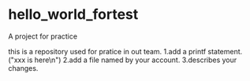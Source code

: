 # hello_world_fortest
A project for practice


this is a repository used for pratice in out team.
1.add a printf statement.("xxx is here\n")
2.add a file named by your account.
3.describes your changes.
